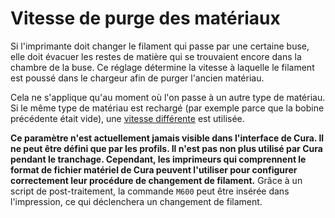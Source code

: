 Vitesse de purge des matériaux
====
Si l'imprimante doit changer le filament qui passe par une certaine buse, elle doit évacuer les restes de matière qui se trouvaient encore dans la chambre de la buse. Ce réglage détermine la vitesse à laquelle le filament est poussé dans le chargeur afin de purger l'ancien matériau.

Cela ne s'applique qu'au moment où l'on passe à un autre type de matériau. Si le même type de matériau est rechargé (par exemple parce que la bobine précédente était vide), une [vitesse différente](material_end_of_filament_purge_speed.md) est utilisée.

**Ce paramètre n'est actuellement jamais visible dans l'interface de Cura. Il ne peut être défini que par les profils. Il n'est pas non plus utilisé par Cura pendant le tranchage. Cependant, les imprimeurs qui comprennent le format de fichier matériel de Cura peuvent l'utiliser pour configurer correctement leur procédure de changement de filament.** Grâce à un script de post-traitement, la commande `M600` peut être insérée dans l'impression, ce qui déclenchera un changement de filament.

